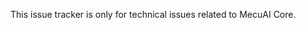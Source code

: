 <!--- Remove sections that do not apply -->

This issue tracker is only for technical issues related to MecuAI Core.